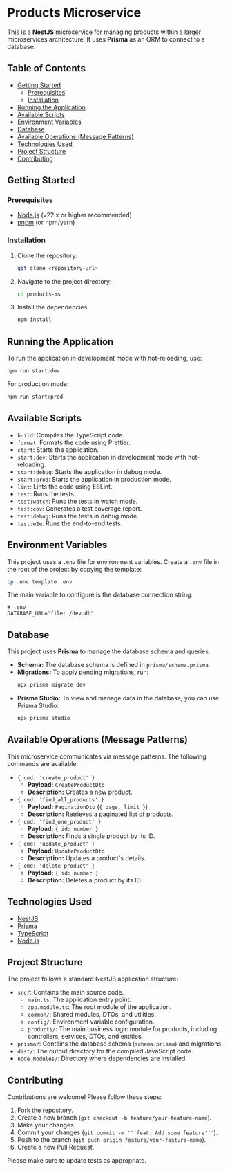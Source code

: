 # Products Microservice

This is a **NestJS** microservice for managing products within a larger microservices architecture. It uses **Prisma** as an ORM to connect to a database.

## Table of Contents

- [Getting Started](#getting-started)
  - [Prerequisites](#prerequisites)
  - [Installation](#installation)
- [Running the Application](#running-the-application)
- [Available Scripts](#available-scripts)
- [Environment Variables](#environment-variables)
- [Database](#database)
- [Available Operations (Message Patterns)](#available-operations-message-patterns)
- [Technologies Used](#technologies-used)
- [Project Structure](#project-structure)
- [Contributing](#contributing)

## Getting Started

### Prerequisites

- [Node.js](https://nodejs.org/) (v22.x or higher recommended)
- [pnpm](https://pnpm.io/) (or npm/yarn)

### Installation

1.  Clone the repository:
    ```bash
    git clone <repository-url>
    ```
2.  Navigate to the project directory:
    ```bash
    cd products-ms
    ```
3.  Install the dependencies:
    ```bash
    npm install
    ```

## Running the Application

To run the application in development mode with hot-reloading, use:

```bash
npm run start:dev
```

For production mode:

```bash
npm run start:prod
```

## Available Scripts

- `build`: Compiles the TypeScript code.
- `format`: Formats the code using Prettier.
- `start`: Starts the application.
- `start:dev`: Starts the application in development mode with hot-reloading.
- `start:debug`: Starts the application in debug mode.
- `start:prod`: Starts the application in production mode.
- `lint`: Lints the code using ESLint.
- `test`: Runs the tests.
- `test:watch`: Runs the tests in watch mode.
- `test:cov`: Generates a test coverage report.
- `test:debug`: Runs the tests in debug mode.
- `test:e2e`: Runs the end-to-end tests.

## Environment Variables

This project uses a `.env` file for environment variables. Create a `.env` file in the root of the project by copying the template:

```bash
cp .env.template .env
```

The main variable to configure is the database connection string:

```
# .env
DATABASE_URL="file:./dev.db"
```

## Database

This project uses **Prisma** to manage the database schema and queries.

-   **Schema:** The database schema is defined in `prisma/schema.prisma`.
-   **Migrations:** To apply pending migrations, run:
    ```bash
    npx prisma migrate dev
    ```
-   **Prisma Studio:** To view and manage data in the database, you can use Prisma Studio:
    ```bash
    npx prisma studio
    ```

## Available Operations (Message Patterns)

This microservice communicates via message patterns. The following commands are available:

-   `{ cmd: 'create_product' }`
    -   **Payload:** `CreateProductDto`
    -   **Description:** Creates a new product.
-   `{ cmd: 'find_all_products' }`
    -   **Payload:** `PaginationDto` (`{ page, limit }`)
    -   **Description:** Retrieves a paginated list of products.
-   `{ cmd: 'find_one_product' }`
    -   **Payload:** `{ id: number }`
    -   **Description:** Finds a single product by its ID.
-   `{ cmd: 'update_product' }`
    -   **Payload:** `UpdateProductDto`
    -   **Description:** Updates a product's details.
-   `{ cmd: 'delete_product' }`
    -   **Payload:** `{ id: number }`
    -   **Description:** Deletes a product by its ID.

## Technologies Used

- [NestJS](https://nestjs.com/)
- [Prisma](https://www.prisma.io/)
- [TypeScript](https://www.typescriptlang.org/)
- [Node.js](https://nodejs.org/)

## Project Structure

The project follows a standard NestJS application structure:

-   `src/`: Contains the main source code.
    -   `main.ts`: The application entry point.
    -   `app.module.ts`: The root module of the application.
    -   `common/`: Shared modules, DTOs, and utilities.
    -   `config/`: Environment variable configuration.
    -   `products/`: The main business logic module for products, including controllers, services, DTOs, and entities.
-   `prisma/`: Contains the database schema (`schema.prisma`) and migrations.
-   `dist/`: The output directory for the compiled JavaScript code.
-   `node_modules/`: Directory where dependencies are installed.

## Contributing

Contributions are welcome! Please follow these steps:

1.  Fork the repository.
2.  Create a new branch (`git checkout -b feature/your-feature-name`).
3.  Make your changes.
4.  Commit your changes (`git commit -m '''feat: Add some feature'''`).
5.  Push to the branch (`git push origin feature/your-feature-name`).
6.  Create a new Pull Request.

Please make sure to update tests as appropriate.

